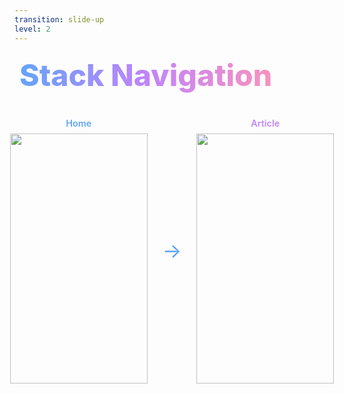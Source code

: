```yaml
---
transition: slide-up
level: 2
---
```


<div
  v-motion
  :initial="{ x: -80 }"
  :enter="{ x: 0 }"
  :leave="{ x: 1000 }"
  style="background: linear-gradient(to right, rgb(96, 165, 250), rgb(192, 132, 252), rgb(251, 146, 188)); -webkit-background-clip: text; -webkit-text-fill-color: transparent; background-clip: text; font-size: 3rem; font-weight: 800; padding: 0.5rem; display: inline-block; line-height: 1.2;"
>
  Stack Navigation
</div>

<div style="display: flex; flex-direction: column; align-items: center; gap: 2rem; margin-top: 2rem;">
  <div style="display: flex; align-items: center; justify-content: center; gap: 1rem;">
    <div style="display: flex; flex-direction: column; align-items: center;">
      <span style="font-size: 0.9rem; font-weight: 600; margin-bottom: 0.5rem; color: #60a5fa;">Home</span>
      <img v-motion :initial="{ opacity: 0, y: 100 }" :enter="{ opacity: 1, y: 0, transition: { delay: 300, duration: 600 } }" src="/assets/home.png" class="rounded-lg shadow-xl" style="width: 220px; height: 400px; object-fit: contain;" />
    </div>
    <div style="font-size: 2rem; color: #60a5fa; padding: 0 0.5rem;">→</div>
    <div style="display: flex; flex-direction: column; align-items: center;">
      <span style="font-size: 0.9rem; font-weight: 600; margin-bottom: 0.5rem; color: #c084fc;">Article</span>
      <img v-motion :initial="{ opacity: 0, y: 100 }" :enter="{ opacity: 1, y: 0, transition: { delay: 450, duration: 600 } }" src="/assets/movie-screen.png" class="rounded-lg shadow-xl" style="width: 220px; height: 400px; object-fit: contain;" />
    </div>
    <!-- <div style="font-size: 2rem; color: #c084fc; padding: 0 0.5rem;">→</div>
    <div style="display: flex; flex-direction: column; align-items: center;">
      <span style="font-size: 0.9rem; font-weight: 600; margin-bottom: 0.5rem; color: #fb92bc;">Authors</span>
      <img v-motion :initial="{ opacity: 0, y: 100 }" :enter="{ opacity: 1, y: 0, transition: { delay: 600, duration: 600 } }" src="/assets/authors.png" class="rounded-lg shadow-xl" style="width: 220px; height: auto; object-fit: contain;" />
    </div> -->
  </div>
  <!-- <div style="font-size: 2rem; color: #fb92bc;">↓</div>
  <div style="display: flex; flex-direction: column; align-items: center;">
    <span style="font-size: 0.9rem; font-weight: 600; margin-bottom: 0.5rem; color: #fb92bc;">Author Detail</span>
    <img v-motion :initial="{ opacity: 0, y: 100 }" :enter="{ opacity: 1, y: 0, transition: { delay: 750, duration: 600 } }" src="/assets/author-slug.png" class="rounded-lg shadow-xl" style="width: 220px; height: auto; object-fit: contain;" />
  </div> -->
</div>

<!--
Stack navigation is a way for your app to transition between screens where each new screen is placed on top of a stack. The way I like to think about it is you have a waiter at a restaurant, and each waiter is carrying a stack of plates. each new plate (the screen) is placed on top of the previous one. Within a tab, you can have multiple stacks, and each stack can have multiple screens. So in our app for example, we have a home tab and we can navigate to an article screen from the home tab.
-->
